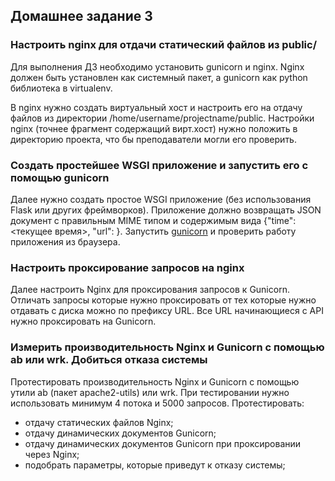 ## Домашнее задание 3

### Настроить nginx для отдачи статический файлов из public/
Для выполнения ДЗ необходимо установить gunicorn и nginx.
Nginx должен быть установлен как системный пакет, а gunicorn как python библиотека в virtualenv.

В nginx нужно создать виртуальный хост и настроить его на отдачу файлов из директории /home/username/projectname/public.
Настройки nginx (точнее фрагмент содержащий вирт.хост) нужно положить в директорию проекта, что бы преподаватели могли его проверить.

### Создать простейшее WSGI приложение и запустить его с помощью gunicorn
Далее нужно создать простое WSGI приложение (без использования Flask или других фреймворков).
Приложение должно возвращать JSON документ с правильным MIME типом и содержимым вида {"time": <текущее время>, "url": <request url>}.
Запустить [gunicorn](https://docs.gunicorn.org/en/stable/run.html) и проверить работу приложения из браузера.

### Настроить проксирование запросов на nginx
Далее настроить Nginx для проксирования запросов к Gunicorn.
Отличать запросы которые нужно проксировать от тех которые нужно отдавать с диска можно по префиксу URL.
Все URL начинающиеся с API нужно проксировать на Gunicorn.

### Измерить производительность Nginx и Gunicorn c помощью ab или wrk. Добиться отказа системы
Протестировать производительность Nginx и Gunicorn c помощью утили ab (пакет apache2-utils) или wrk.
При тестировании нужно использовать минимум 4 потока и 5000 запросов.
Протестировать:
- отдачу статических файлов Nginx;
- отдачу динамических документов Gunicorn;
- отдачу динамических документов Gunicorn при проксировании через Nginx;
- подобрать параметры, которые приведут к отказу системы;
